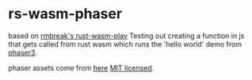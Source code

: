 # rs-wasm-phaser

based on [rmbreak's rust-wasm-play](https://github.com/rmbreak/rust-wasm-play) Testing out creating a function in js that gets called from rust wasm which runs the 'hello world' demo from [phaser3](https://phaser.io).

phaser assets come from [here](https://github.com/photonstorm/phaser) [MIT licensed](https://github.com/photonstorm/phaser/blob/v3.6.0/license.txt).